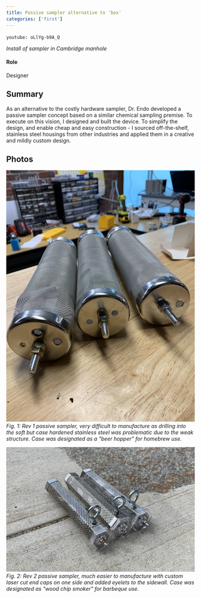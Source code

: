 ```yaml
---
title: Passive sampler alternative to 'box'
categories: ['first']
---
```

`youtube: oLlYg-b9A_Q`

*Install of sampler in Cambridge manhole*

#### Role
Designer

## Summary

As an alternative to the costly hardware sampler, Dr. Endo developed a passive sampler concept based on a similar chemical sampling premise. To execute on this vision, I designed and built the device. To simplify the design, and enable cheap and easy construction - I sourced off-the-shelf, stainless steel housings from other industries and applied them in a creative and mildly custom design.


## Photos
![](IMG_3004.JPEG)
*Fig. 1: Rev 1 passive sampler, very difficult to manufacture as drilling into the soft but case hardened stainless steel was problematic due to the weak structure. Case was designated as a "beer hopper" for homebrew use.*

![](IMG_3008b.jpeg)
*Fig. 2: Rev 2 passive sampler, much easier to manufacture with custom laser cut end caps on one side and added eyelets to the sidewall. Case was designated as "wood chip smoker" for barbeque use.*
